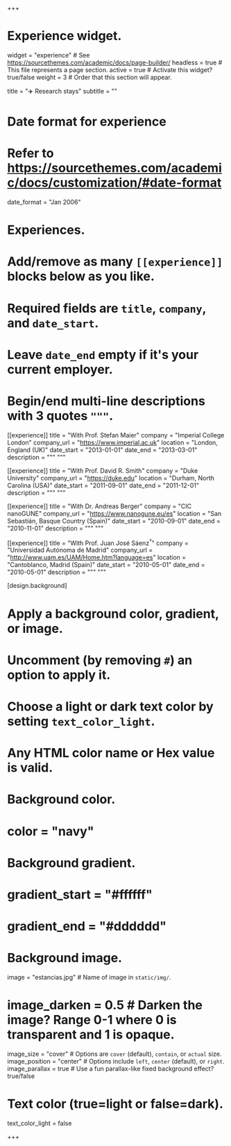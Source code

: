 +++
# Experience widget.
widget = "experience"  # See https://sourcethemes.com/academic/docs/page-builder/
headless = true  # This file represents a page section.
active = true  # Activate this widget? true/false
weight = 3  # Order that this section will appear.

title = "✈️ Research stays"
subtitle = ""

# Date format for experience
#   Refer to https://sourcethemes.com/academic/docs/customization/#date-format
date_format = "Jan 2006"

# Experiences.
#   Add/remove as many `[[experience]]` blocks below as you like.
#   Required fields are `title`, `company`, and `date_start`.
#   Leave `date_end` empty if it's your current employer.
#   Begin/end multi-line descriptions with 3 quotes `"""`.
[[experience]]
  title = "With Prof. Stefan Maier"
  company = "Imperial College London"
  company_url = "https://www.imperial.ac.uk"
  location = "London, England (UK)"
  date_start = "2013-01-01"
  date_end = "2013-03-01"
  description = """
  """

[[experience]]
  title = "With Prof. David R. Smith"
  company = "Duke University"
  company_url = "https://duke.edu"
  location = "Durham, North Carolina (USA)"
  date_start = "2011-09-01"
  date_end = "2011-12-01"
  description = """
  """
  
[[experience]]
  title = "With Dr. Andreas Berger"
  company = "CIC nanoGUNE"
  company_url = "https://www.nanogune.eu/es"
  location = "San Sebastián, Basque Country (Spain)"
  date_start = "2010-09-01"
  date_end = "2010-11-01"
  description = """
  """
  
[[experience]]
  title = "With Prof. Juan José Sáenz<sup>&dagger;</sup>"
  company = "Universidad Autónoma de Madrid"
  company_url = "http://www.uam.es/UAM/Home.htm?language=es"
  location = "Cantoblanco, Madrid (Spain)"
  date_start = "2010-05-01"
  date_end = "2010-05-01"
  description = """
  """  
  
[design.background]
  # Apply a background color, gradient, or image.
  #   Uncomment (by removing `#`) an option to apply it.
  #   Choose a light or dark text color by setting `text_color_light`.
  #   Any HTML color name or Hex value is valid.

  # Background color.
  # color = "navy"
  
  # Background gradient.
  # gradient_start = "#ffffff"
  # gradient_end = "#dddddd"
  
  # Background image.
  image = "estancias.jpg"  # Name of image in `static/img/`.
  # image_darken = 0.5  # Darken the image? Range 0-1 where 0 is transparent and 1 is opaque.
  image_size = "cover"  #  Options are `cover` (default), `contain`, or `actual` size.
  image_position = "center"  # Options include `left`, `center` (default), or `right`.
  image_parallax = true  # Use a fun parallax-like fixed background effect? true/false
  
  # Text color (true=light or false=dark).
  text_color_light = false    

+++
